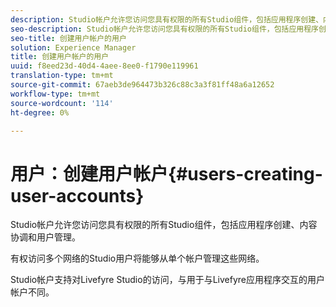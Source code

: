 ```yaml
---
description: Studio帐户允许您访问您具有权限的所有Studio组件，包括应用程序创建、内容协调和用户管理。
seo-description: Studio帐户允许您访问您具有权限的所有Studio组件，包括应用程序创建、内容协调和用户管理。
seo-title: 创建用户帐户的用户
solution: Experience Manager
title: 创建用户帐户的用户
uuid: f8eed23d-40d4-4aee-8ee0-f1790e119961
translation-type: tm+mt
source-git-commit: 67aeb3de964473b326c88c3a3f81ff48a6a12652
workflow-type: tm+mt
source-wordcount: '114'
ht-degree: 0%

---
```



# 用户：创建用户帐户{#users-creating-user-accounts}

Studio帐户允许您访问您具有权限的所有Studio组件，包括应用程序创建、内容协调和用户管理。

有权访问多个网络的Studio用户将能够从单个帐户管理这些网络。

Studio帐户支持对Livefyre Studio的访问，与用于与Livefyre应用程序交互的用户帐户不同。
